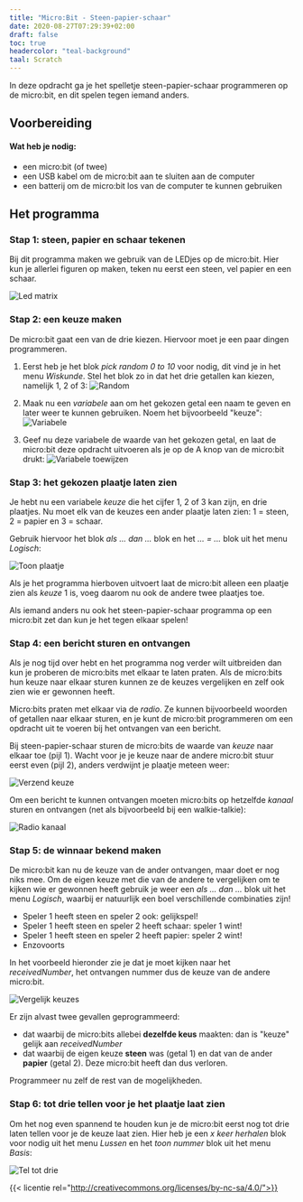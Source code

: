 ```yaml
---
title: "Micro:Bit - Steen-papier-schaar"
date: 2020-08-27T07:29:39+02:00
draft: false
toc: true
headercolor: "teal-background"
taal: Scratch
---
```


In deze opdracht ga je het spelletje steen-papier-schaar programmeren op de micro:bit, en dit spelen tegen iemand anders.

<!--more-->

## Voorbereiding

#### Wat heb je nodig:
- een micro:bit (of twee)
- een USB kabel om de micro:bit aan te sluiten aan de computer
- een batterij om de micro:bit los van de computer te kunnen gebruiken

## Het programma

### Stap 1: steen, papier en schaar tekenen

Bij dit programma maken we gebruik van de LEDjes op de micro:bit. Hier kun je allerlei figuren op maken, teken nu eerst een steen, vel papier en een schaar.

![Led matrix](../img/sps-1-led-matrix.png)

### Stap 2: een keuze maken

De micro:bit gaat een van de drie kiezen. Hiervoor moet je een paar dingen programmeren.

1. Eerst heb je het blok _pick random 0 to 10_ voor nodig, dit vind je in het menu _Wiskunde_. Stel het blok  zo in dat het drie getallen kan kiezen, namelijk 1, 2 of 3:
![Random](../img/sps-2-random.png)

2. Maak nu een _variabele_ aan om het gekozen getal een naam te geven en later weer te kunnen gebruiken. Noem het bijvoorbeeld "keuze":
![Variabele](../img/sps-3-variabele.png)

3. Geef nu deze variabele de waarde van het gekozen getal, en laat de micro:bit deze opdracht uitvoeren als je op de A knop van de micro:bit drukt:
![Variabele toewijzen](../img/sps-4-variabele-toewijzen.png)

### Stap 3: het gekozen plaatje laten zien

Je hebt nu een variabele _keuze_ die het cijfer 1, 2 of 3 kan zijn, en drie plaatjes. Nu moet elk van de keuzes een ander plaatje laten zien: 1 = steen, 2 = papier en 3 = schaar.

Gebruik hiervoor het blok _als ... dan ..._ blok en het _... = ..._ blok uit het menu _Logisch_:

![Toon plaatje](../img/sps-5-toon-plaatje.png)

Als je het programma hierboven uitvoert laat de micro:bit alleen een plaatje zien als _keuze_ 1 is, voeg daarom nu ook de andere twee plaatjes toe.

Als iemand anders nu ook het steen-papier-schaar programma op een micro:bit zet dan kun je het tegen elkaar spelen! 

### Stap 4: een bericht sturen en ontvangen

Als je nog tijd over hebt en het programma nog verder wilt uitbreiden dan kun je proberen de micro:bits met elkaar te laten praten. Als de micro:bits hun keuze naar elkaar sturen kunnen ze de keuzes vergelijken en zelf ook zien wie er gewonnen heeft.

Micro:bits praten met elkaar via de _radio_. Ze kunnen bijvoorbeeld woorden of getallen naar elkaar sturen, en je kunt de micro:bit programmeren om een opdracht uit te voeren bij het ontvangen van een bericht.

Bij steen-papier-schaar sturen de micro:bits de waarde van _keuze_ naar elkaar toe (pijl 1). Wacht voor je je keuze naar de andere micro:bit stuur eerst even (pijl 2), anders verdwijnt je plaatje meteen weer:

![Verzend keuze](../img/sps-7-verzend-keuze.png)

Om een bericht te kunnen ontvangen moeten micro:bits op hetzelfde _kanaal_ sturen en ontvangen (net als bijvoorbeeld bij een walkie-talkie):

![Radio kanaal](../img/sps-8-radio-kanaal.png)


### Stap 5: de winnaar bekend maken

De micro:bit kan nu de keuze van de ander ontvangen, maar doet er nog niks mee. Om de eigen keuze met die van de andere te vergelijken om te kijken wie er gewonnen heeft gebruik je weer een _als ... dan ..._ blok uit het menu _Logisch_, waarbij er natuurlijk een boel verschillende combinaties zijn!

- Speler 1 heeft steen en speler 2 ook: gelijkspel!
- Speler 1 heeft steen en speler 2 heeft schaar: speler 1 wint!
- Speler 1 heeft steen en speler 2 heeft papier: speler 2 wint!
- Enzovoorts

In het voorbeeld hieronder zie je dat je moet kijken naar het _receivedNumber_, het ontvangen nummer dus de keuze van de andere micro:bit.

![Vergelijk keuzes](../img/sps-9-vergelijk-keuzes.png)

 Er zijn alvast twee gevallen geprogrammeerd:

- dat waarbij de micro:bits allebei **dezelfde keus** maakten: dan is "keuze" gelijk aan _receivedNumber_
- dat waarbij de eigen keuze **steen** was (getal 1) en dat van de ander **papier** (getal 2). Deze micro:bit heeft dan dus verloren.

Programmeer nu zelf de rest van de mogelijkheden.

### Stap 6: tot drie tellen voor je het plaatje laat zien

Om het nog even spannend te houden kun je de micro:bit eerst nog tot drie laten tellen voor je de keuze laat zien. Hier heb je een _x keer herhalen_ blok voor nodig uit het menu _Lussen_ en het _toon nummer_ blok uit het menu _Basis_:

![Tel tot drie](../img/sps-6-tel-tot-drie.png)

{{< licentie rel="http://creativecommons.org/licenses/by-nc-sa/4.0/">}}
 